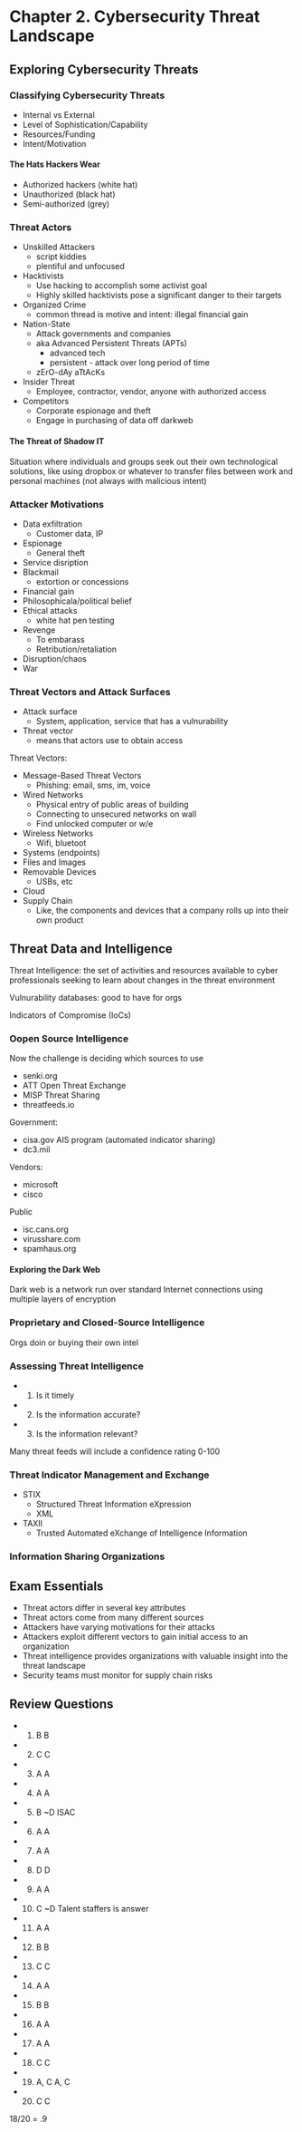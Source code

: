 # Chapter 2. Cybersecurity Threat Landscape

## Exploring Cybersecurity Threats

### Classifying Cybersecurity Threats

- Internal vs External
- Level of Sophistication/Capability
- Resources/Funding
- Intent/Motivation

#### The Hats Hackers Wear

- Authorized hackers (white hat)
- Unauthorized (black hat)
- Semi-authorized (grey)

### Threat Actors

- Unskilled Attackers
  - script kiddies
  - plentiful and unfocused
- Hacktivists
  - Use hacking to accomplish some activist goal
  - Highly skilled hacktivists pose a significant danger to their targets
- Organized Crime
  - common thread is motive and intent: illegal financial gain
- Nation-State
  - Attack governments and companies
  - aka Advanced Persistent Threats (APTs)
    - advanced tech
    - persistent - attack over long period of time
  - zErO-dAy aTtAcKs
- Insider Threat
  - Employee, contractor, vendor, anyone with authorized access
- Competitors
  - Corporate espionage and theft
  - Engage in purchasing of data off darkweb

#### The Threat of Shadow IT

Situation where individuals and groups seek out their own technological solutions, like using dropbox or whatever to transfer files between work and personal machines (not always with malicious intent)

### Attacker Motivations

- Data exfiltration
  - Customer data, IP
- Espionage
  - General theft
- Service disription
- Blackmail
  - extortion or concessions
- Financial gain
- Philosophicala/political belief
- Ethical attacks
  - white hat pen testing
- Revenge
  - To embarass
  - Retribution/retaliation
- Disruption/chaos
- War

### Threat Vectors and Attack Surfaces

- Attack surface
  - System, application, service that has a vulnurability
- Threat vector
  - means that actors use to obtain access

Threat Vectors:

- Message-Based Threat Vectors
  - Phishing: email, sms, im, voice
- Wired Networks
  - Physical entry of public areas of building
  - Connecting to unsecured networks on wall
  - Find unlocked computer or w/e
- Wireless Networks
  - Wifi, bluetoot
- Systems (endpoints)
- Files and Images
- Removable Devices
  - USBs, etc
- Cloud
- Supply Chain
  - Like, the components and devices that a company rolls up into their own product

## Threat Data and Intelligence

Threat Intelligence: the set of activities and resources available to cyber professionals seeking to learn about changes in the threat environment

Vulnurability databases: good to have for orgs

Indicators of Compromise (IoCs)

### Oopen Source Intelligence

Now the challenge is deciding which sources to use

- senki.org
- ATT Open Threat Exchange
- MISP Threat Sharing
- threatfeeds.io

Government:

- cisa.gov AIS program (automated indicator sharing)
- dc3.mil

Vendors:

- microsoft
- cisco

Public

- isc.cans.org
- virusshare.com
- spamhaus.org

#### Exploring the Dark Web

Dark web is a network run over standard Internet connections using multiple layers of encryption

### Proprietary and Closed-Source Intelligence

Orgs doin or buying their own intel

### Assessing Threat Intelligence

- 1. Is it timely
- 2. Is the information accurate?
- 3. Is the information relevant?

Many threat feeds will include a confidence rating 0-100

### Threat Indicator Management and Exchange

- STIX
  - Structured Threat Information eXpression
  - XML
- TAXII
  - Trusted Automated eXchange of Intelligence Information

### Information Sharing Organizations

## Exam Essentials

- Threat actors differ in several key attributes
- Threat actors come from many different sources
- Attackers have varying motivations for their attacks
- Attackers exploit different vectors to gain initial access to an organization
- Threat intelligence provides organizations with valuable insight into the threat landscape
- Security teams must monitor for supply chain risks

## Review Questions

- 1. B  B
- 2. C  C
- 3. A  A
- 4. A  A
- 5. B  ~D ISAC
- 6. A  A
- 7. A  A
- 8. D  D
- 9. A  A
- 10. C ~D Talent staffers is answer
- 11. A A
- 12. B B
- 13. C C
- 14. A A
- 15. B B
- 16. A A
- 17. A A
- 18. C C
- 19. A, C  A, C
- 20. C C

18/20 = .9

